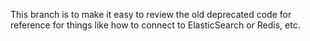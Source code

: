 This branch is to make it easy to review the old deprecated code for reference for things like how to connect to ElasticSearch or Redis, etc. 
